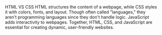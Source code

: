 HTML VS CSS
HTML structures the content of a webpage, while CSS styles it with colors, fonts, and layout. Though often called "languages," they aren't programming languages since they don't handle logic. JavaScript adds interactivity to webpages. Together, HTML, CSS, and JavaScript are essential for creating dynamic, user-friendly websites.
